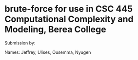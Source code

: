 # brute-force for use in CSC 445 Computational Complexity and Modeling, Berea College

Submission by:

Names: Jeffrey, Ulises, Ousemma, Nyugen
